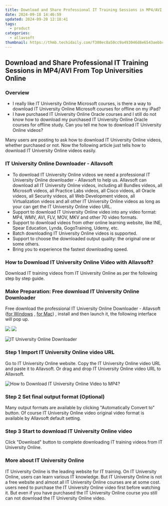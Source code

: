 ```yaml
---
title: Download and Share Professional IT Training Sessions in MP4/AVI From Top Universities Online
date: 2024-09-18 14:46:59
updated: 2024-09-20 12:18:41
tags:
  - product
categories:
  - allavsoft
thumbnail: https://thmb.techidaily.com/f308ec8a50cc9a493046d8e6543aebbcad8cb9f6d5b3eda7f842ca1c1e275bb8.png
---
```


## Download and Share Professional IT Training Sessions in MP4/AVI From Top Universities Online

### Overview

* I really like IT University Online Microsoft courses, is there a way to download IT University Online Microsoft courses for offline on my iPad?
* I have purchased IT University Online Oracle courses and I still do not know how to download my purchased IT University Online Oracle courses for offline study. Can you tell me how to download IT University Online videos?

Many users are posting to ask how to download IT University Online videos, whether purchased or not. Now the following article just tells how to download IT University Online videos easily.

### IT University Online Downloader - Allavsoft

* To download IT University Online videos we need a professional IT University Online downloader - Allavsoft to help us. Allavsoft can download all IT University Online videos, including all Bundles videos, all Microsoft videos, all Practice Labs videos, all Cisco videos, all Oracle videos, all Security videos, all Web Development videos, all Virtualization videos and all other IT University Online videos as long as your can get the IT University Online video URL.
* Support to download IT University Online video into any video format: MP4, WMV, AVI, FLV, MOV, MKV and other 70 video formats.
* Support to download videos from other online learning website, like INE, Spear Education, Lynda, GogoTraining, Udemy, etc.
* Batch downloading IT University Online videos is supported.
* Support to choose the downloaded output quality: the original one or some others.
* Bring you to experience the fastest downloading speed.

### How to Download IT University Online Video with Allavsoft?

Download IT training videos from IT University Online as per the following step by step guide.

### Make Preparation: Free download IT University Online Downloader

Free download the professional IT University Online Downloader - Allavsoft ([for Windows](https://tools.techidaily.com/allavsoft/products/) , [for Mac](https://tools.techidaily.com/allavsoft/products/)) , install and then launch it, the following interface will pop up.

[![](https://www.allavsoft.com/how-to/../images/how-to/free-download-win.jpg)](https://tools.techidaily.com/allavsoft/products/) [![](https://www.allavsoft.com/how-to/../images/how-to/free-download-mac.jpg)](https://tools.techidaily.com/allavsoft/products/)

![IT University Online Downloader](https://www.allavsoft.com/how-to/../images/allavsoft/screen-shot-600.jpg)

### Step 1 Import IT University Online video URL

Go to IT University Online website. Copy the IT University Online video URL and paste it to Allavsoft. Or drag and drop IT University Online video URL to Allavsoft.

![How to Download IT University Online Video to MP4?](https://www.allavsoft.com/how-to/../images/how-to/download-rtmp-video/download-rtmp-video.jpg)

### Step 2 Set final output format (Optional)

Many output formats are available by clicking "Automatically Convert to" button. Of course IT University Online video original video format is available by Allavsoft default setting.

### Step 3 Start to download IT University Online video

Click "Download" button to complete downloading IT training videos from IT University Online.

### More about IT University Online

IT University Online is the leading website for IT training. On IT University Online, users can learn various IT knowledge. But IT University Online is not a free website and almost all IT University Online courses are at some cost. users need to purchase the IT University Online video first before watching it. But even if you have purchased the IT University Online course you still can not download the IT University Online video.

<ins class="adsbygoogle"
     style="display:block"
     data-ad-format="autorelaxed"
     data-ad-client="ca-pub-7571918770474297"
     data-ad-slot="1223367746"></ins>



<ins class="adsbygoogle"
     style="display:block"
     data-ad-client="ca-pub-7571918770474297"
     data-ad-slot="8358498916"
     data-ad-format="auto"
     data-full-width-responsive="true"></ins>
